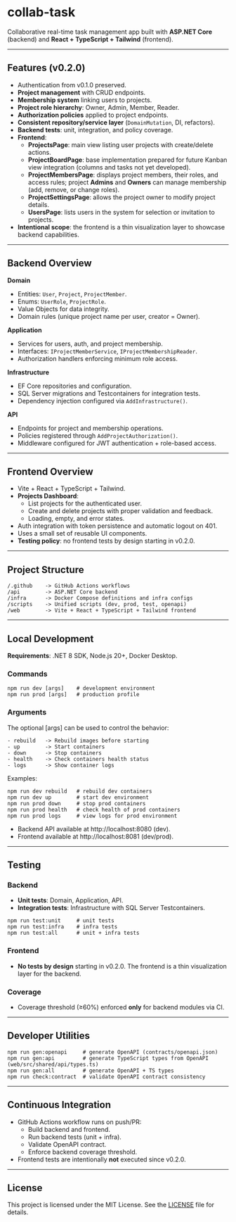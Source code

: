 # collab-task

Collaborative real-time task management app built with **ASP.NET Core** (backend) and **React + TypeScript + Tailwind** (frontend).

---

## Features (v0.2.0)

- Authentication from v0.1.0 preserved.
- **Project management** with CRUD endpoints.
- **Membership system** linking users to projects.
- **Project role hierarchy**: Owner, Admin, Member, Reader.
- **Authorization policies** applied to project endpoints.
- **Consistent repository/service layer** (`DomainMutation`, DI, refactors).
- **Backend tests**: unit, integration, and policy coverage.
- **Frontend**:
  - **ProjectsPage**: main view listing user projects with create/delete actions.
  - **ProjectBoardPage**: base implementation prepared for future Kanban view integration (columns and tasks not yet developed).
  - **ProjectMembersPage**: displays project members, their roles, and access rules; project **Admins** and **Owners** can manage membership (add, remove, or change roles).
  - **ProjectSettingsPage**: allows the project owner to modify project details.
  - **UsersPage**: lists users in the system for selection or invitation to projects.
- **Intentional scope**: the frontend is a thin visualization layer to showcase backend capabilities.

---

## Backend Overview

**Domain**
- Entities: `User`, `Project`, `ProjectMember`.
- Enums: `UserRole`, `ProjectRole`.
- Value Objects for data integrity.
- Domain rules (unique project name per user, creator = Owner).

**Application**
- Services for users, auth, and project membership.
- Interfaces: `IProjectMemberService`, `IProjectMembershipReader`.
- Authorization handlers enforcing minimum role access.

**Infrastructure**
- EF Core repositories and configuration.
- SQL Server migrations and Testcontainers for integration tests.
- Dependency injection configured via `AddInfrastructure()`.

**API**
- Endpoints for project and membership operations.
- Policies registered through `AddProjectAuthorization()`.
- Middleware configured for JWT authentication + role-based access.

---

## Frontend Overview

- Vite + React + TypeScript + Tailwind.
- **Projects Dashboard**:
  - List projects for the authenticated user.
  - Create and delete projects with proper validation and feedback.
  - Loading, empty, and error states.
- Auth integration with token persistence and automatic logout on 401.
- Uses a small set of reusable UI components.
- **Testing policy**: no frontend tests by design starting in v0.2.0.

---

## Project Structure

```
/.github    -> GitHub Actions workflows
/api        -> ASP.NET Core backend
/infra      -> Docker Compose definitions and infra configs
/scripts    -> Unified scripts (dev, prod, test, openapi)
/web        -> Vite + React + TypeScript + Tailwind frontend
```

---

## Local Development

**Requirements**: .NET 8 SDK, Node.js 20+, Docker Desktop.

### Commands

```
npm run dev [args]    # development environment
npm run prod [args]   # production profile
```

### Arguments

The optional [args] can be used to control the behavior:

```
- rebuild   -> Rebuild images before starting
- up        -> Start containers
- down      -> Stop containers
- health    -> Check containers health status
- logs      -> Show container logs
```

Examples:

```
npm run dev rebuild   # rebuild dev containers
npm run dev up        # start dev environment
npm run prod down     # stop prod containers
npm run prod health   # check health of prod containers
npm run prod logs     # view logs for prod environment
```

- Backend API available at http://localhost:8080 (dev).  
- Frontend available at http://localhost:8081 (dev/prod).  

---

## Testing

### Backend
- **Unit tests**: Domain, Application, API.  
- **Integration tests**: Infrastructure with SQL Server Testcontainers.  

```
npm run test:unit     # unit tests
npm run test:infra    # infra tests
npm run test:all      # unit + infra tests
```

### Frontend
- **No tests by design** starting in v0.2.0. The frontend is a thin visualization layer for the backend.

### Coverage
- Coverage threshold (≥60%) enforced **only** for backend modules via CI.

---

## Developer Utilities

```
npm run gen:openapi     # generate OpenAPI (contracts/openapi.json)
npm run gen:api         # generate TypeScript types from OpenAPI (web/src/shared/api/types.ts)
npm run gen:all         # generate OpenAPI + TS types
npm run check:contract  # validate OpenAPI contract consistency
```

---

## Continuous Integration

- GitHub Actions workflow runs on push/PR:  
  - Build backend and frontend.  
  - Run backend tests (unit + infra).  
  - Validate OpenAPI contract.  
  - Enforce backend coverage threshold.  
- Frontend tests are intentionally **not** executed since v0.2.0.

---

## License

This project is licensed under the MIT License. See the [LICENSE](./LICENSE) file for details.
